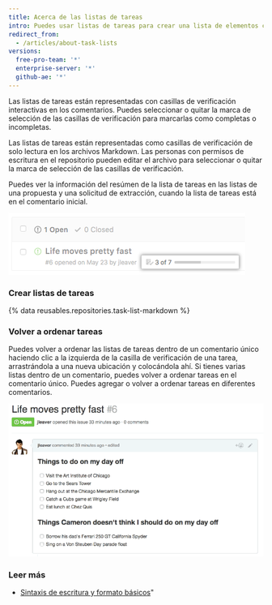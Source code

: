 ```yaml
---
title: Acerca de las listas de tareas
intro: Puedes usar listas de tareas para crear una lista de elementos con casillas de verificación dentro de los comentarios de una solicitud de extracción y de una propuesta o archivos Markdown en tu repositorio.
redirect_from:
  - /articles/about-task-lists
versions:
  free-pro-team: '*'
  enterprise-server: '*'
  github-ae: '*'
---
```


Las listas de tareas están representadas con casillas de verificación interactivas en los comentarios. Puedes seleccionar o quitar la marca de selección de las casillas de verificación para marcarlas como completas o incompletas.

Las listas de tareas están representadas como casillas de verificación de solo lectura en los archivos Markdown. Las personas con permisos de escritura en el repositorio pueden editar el archivo para seleccionar o quitar la marca de selección de las casillas de verificación.

Puedes ver la información del resúmen de la lista de tareas en las listas de una propuesta y una solicitud de extracción, cuando la lista de tareas está en el comentario inicial.

![Resúmen de lista de tareas](/assets/images/help/issues/task-list-summary.png)

### Crear listas de tareas

{% data reusables.repositories.task-list-markdown %}

### Volver a ordenar tareas

Puedes volver a ordenar las listas de tareas dentro de un comentario único haciendo clic a la izquierda de la casilla de verificación de una tarea, arrastrándola a una nueva ubicación y colocándola ahí. Si tienes varias listas dentro de un comentario, puedes volver a ordenar tareas en el comentario único. Puedes agregar o volver a ordenar tareas en diferentes comentarios.

![Volver a ordenar lista de tareas](/assets/images/help/writing/task-list-reordered.gif)

### Leer más

* [Sintaxis de escritura y formato básicos](/articles/basic-writing-and-formatting-syntax)"
